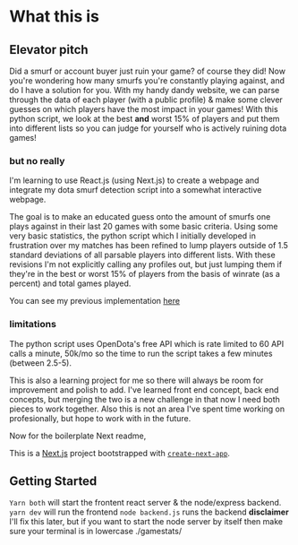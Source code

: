 # What this is

## Elevator pitch

Did a smurf or account buyer just ruin your game? of course they did! Now you're wondering how many smurfs you're constantly playing against, and do I have a solution for you.
With my handy dandy website, we can parse through the data of each player (with a public profile) & make some clever guesses on which players have the most impact in your games! With this python script, we look at the best **and** worst 15% of players and put them into different lists so you can judge for yourself who is actively ruining dota games!


### but no really
I'm learning to use React.js (using Next.js) to create a webpage and integrate my dota smurf detection script into a somewhat interactive webpage.


The goal is to make an educated guess onto the amount of smurfs one plays against in their last 20 games with some basic criteria.
Using some very basic statistics, the python script which I initially developed in frustration over my matches has been refined to lump players outside of 1.5 standard deviations of all parsable players into different lists.
With these revisions I'm not explicitly calling any profiles out, but just lumping them if they're in the best or worst 15% of players from the basis of winrate (as a percent) and total games played.

You can see my previous implementation [here](https://github.com/tamaraltahan/GameStats/blob/main/GameStats.py)

### limitations

The python script uses OpenDota's free API which is rate limited to 60 API calls a minute, 50k/mo so the time to run the script takes a few minutes (between 2.5-5).

This is also a learning project for me so there will always be room for improvement and polish to add.
I've learned front end concept, back end concepts, but merging the two is a new challenge in that now I need both pieces to work together.
Also this is not an area I've spent time working on profesionally, but hope to work with in the future.


Now for the boilerplate Next readme,


This is a [Next.js](https://nextjs.org/) project bootstrapped with [`create-next-app`](https://github.com/vercel/next.js/tree/canary/packages/create-next-app).

## Getting Started

`Yarn both` will start the frontent react server & the node/express backend.
`yarn dev` will run the frontend
`node backend.js` runs the backend
**disclaimer**
I'll fix this later, but if you want to start the node server by itself then make sure your terminal is in lowercase ./gamestats/


